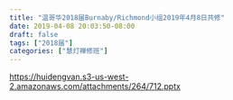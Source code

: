 ```yaml
---
title: "温哥华2018届Burnaby/Richmond小组2019年4月8日共修"
date: 2019-04-08 20:03:50-08:00
draft: false
tags: ["2018届"]
categories: ["慧灯禅修班"]
---
```

https://huidengvan.s3-us-west-2.amazonaws.com/attachments/264/712.pptx
